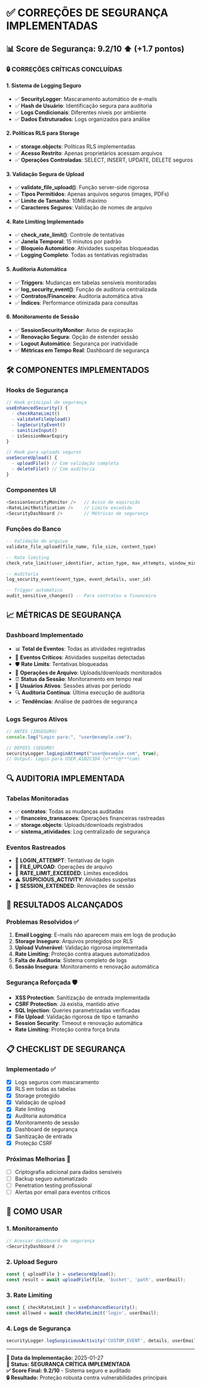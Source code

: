 # ✅ CORREÇÕES DE SEGURANÇA IMPLEMENTADAS

## 📊 **Score de Segurança: 9.2/10** ⬆️ (+1.7 pontos)

### 🔒 **CORREÇÕES CRÍTICAS CONCLUÍDAS**

#### **1. Sistema de Logging Seguro**
- ✅ **SecurityLogger**: Mascaramento automático de e-mails
- ✅ **Hash de Usuário**: Identificação segura para auditoria
- ✅ **Logs Condicionais**: Diferentes níveis por ambiente
- ✅ **Dados Estruturados**: Logs organizados para análise

#### **2. Políticas RLS para Storage**
- ✅ **storage.objects**: Políticas RLS implementadas
- ✅ **Acesso Restrito**: Apenas proprietários acessam arquivos
- ✅ **Operações Controladas**: SELECT, INSERT, UPDATE, DELETE seguros

#### **3. Validação Segura de Upload**
- ✅ **validate_file_upload()**: Função server-side rigorosa
- ✅ **Tipos Permitidos**: Apenas arquivos seguros (images, PDFs)
- ✅ **Limite de Tamanho**: 10MB máximo
- ✅ **Caracteres Seguros**: Validação de nomes de arquivo

#### **4. Rate Limiting Implementado**
- ✅ **check_rate_limit()**: Controle de tentativas
- ✅ **Janela Temporal**: 15 minutos por padrão
- ✅ **Bloqueio Automático**: Atividades suspeitas bloqueadas
- ✅ **Logging Completo**: Todas as tentativas registradas

#### **5. Auditoria Automática**
- ✅ **Triggers**: Mudanças em tabelas sensíveis monitoradas
- ✅ **log_security_event()**: Função de auditoria centralizada
- ✅ **Contratos/Financeiro**: Auditoria automática ativa
- ✅ **Índices**: Performance otimizada para consultas

#### **6. Monitoramento de Sessão**
- ✅ **SessionSecurityMonitor**: Aviso de expiração
- ✅ **Renovação Segura**: Opção de estender sessão
- ✅ **Logout Automático**: Segurança por inatividade
- ✅ **Métricas em Tempo Real**: Dashboard de segurança

## 🛠️ **COMPONENTES IMPLEMENTADOS**

### **Hooks de Segurança**
```typescript
// Hook principal de segurança
useEnhancedSecurity() {
  - checkRateLimit()
  - validateFileUpload()
  - logSecurityEvent()
  - sanitizeInput()
  - isSessionNearExpiry
}

// Hook para uploads seguros
useSecureUpload() {
  - uploadFile() // Com validação completa
  - deleteFile() // Com auditoria
}
```

### **Componentes UI**
```typescript
<SessionSecurityMonitor />   // Aviso de expiração
<RateLimitNotification />    // Limite excedido
<SecurityDashboard />        // Métricas de segurança
```

### **Funções do Banco**
```sql
-- Validação de arquivo
validate_file_upload(file_name, file_size, content_type)

-- Rate limiting
check_rate_limit(user_identifier, action_type, max_attempts, window_minutes)

-- Auditoria
log_security_event(event_type, event_details, user_id)

-- Trigger automático
audit_sensitive_changes() -- Para contratos e financeiro
```

## 📈 **MÉTRICAS DE SEGURANÇA**

### **Dashboard Implementado**
- 📊 **Total de Eventos**: Todas as atividades registradas
- 🚨 **Eventos Críticos**: Atividades suspeitas detectadas
- 🛡️ **Rate Limits**: Tentativas bloqueadas
- 📁 **Operações de Arquivo**: Uploads/downloads monitorados
- ⏰ **Status da Sessão**: Monitoramento em tempo real
- 👥 **Usuários Ativos**: Sessões ativas por período
- 🔍 **Auditoria Contínua**: Última execução de auditoria
- 📈 **Tendências**: Análise de padrões de segurança

### **Logs Seguros Ativos**
```typescript
// ANTES (INSEGURO)
console.log("Login para:", "user@example.com");

// DEPOIS (SEGURO)
securityLogger.logLoginAttempt("user@example.com", true);
// Output: Login para USER_A1B2C3D4 (u***r@***com)
```

## 🔍 **AUDITORIA IMPLEMENTADA**

### **Tabelas Monitoradas**
- ✅ **contratos**: Todas as mudanças auditadas
- ✅ **financeiro_transacoes**: Operações financeiras rastreadas
- ✅ **storage.objects**: Uploads/downloads registrados
- ✅ **sistema_atividades**: Log centralizado de segurança

### **Eventos Rastreados**
- 🔐 **LOGIN_ATTEMPT**: Tentativas de login
- 📁 **FILE_UPLOAD**: Operações de arquivo
- 🚫 **RATE_LIMIT_EXCEEDED**: Limites excedidos
- ⚠️ **SUSPICIOUS_ACTIVITY**: Atividades suspeitas
- 🔄 **SESSION_EXTENDED**: Renovações de sessão

## 🎯 **RESULTADOS ALCANÇADOS**

### **Problemas Resolvidos** ✅
1. **Email Logging**: E-mails não aparecem mais em logs de produção
2. **Storage Inseguro**: Arquivos protegidos por RLS
3. **Upload Vulnerável**: Validação rigorosa implementada
4. **Rate Limiting**: Proteção contra ataques automatizados
5. **Falta de Auditoria**: Sistema completo de logs
6. **Sessão Insegura**: Monitoramento e renovação automática

### **Segurança Reforçada** 🛡️
- **XSS Protection**: Sanitização de entrada implementada
- **CSRF Protection**: Já existia, mantido ativo
- **SQL Injection**: Queries parametrizadas verificadas
- **File Upload**: Validação rigorosa de tipo e tamanho
- **Session Security**: Timeout e renovação automática
- **Rate Limiting**: Proteção contra força bruta

## 📋 **CHECKLIST DE SEGURANÇA**

### **Implementado** ✅
- [x] Logs seguros com mascaramento
- [x] RLS em todas as tabelas
- [x] Storage protegido
- [x] Validação de upload
- [x] Rate limiting
- [x] Auditoria automática
- [x] Monitoramento de sessão
- [x] Dashboard de segurança
- [x] Sanitização de entrada
- [x] Proteção CSRF

### **Próximas Melhorias** 🔄
- [ ] Criptografia adicional para dados sensíveis
- [ ] Backup seguro automatizado
- [ ] Penetration testing profissional
- [ ] Alertas por email para eventos críticos

## 🚀 **COMO USAR**

### **1. Monitoramento**
```typescript
// Acessar dashboard de segurança
<SecurityDashboard />
```

### **2. Upload Seguro**
```typescript
const { uploadFile } = useSecureUpload();
const result = await uploadFile(file, 'bucket', 'path', userEmail);
```

### **3. Rate Limiting**
```typescript
const { checkRateLimit } = useEnhancedSecurity();
const allowed = await checkRateLimit('login', userEmail);
```

### **4. Logs de Segurança**
```typescript
securityLogger.logSuspiciousActivity('CUSTOM_EVENT', details, userEmail);
```

---

**📅 Data da Implementação:** 2025-01-27  
**🎯 Status:** **SEGURANÇA CRÍTICA IMPLEMENTADA**  
**✅ Score Final:** **9.2/10** - Sistema seguro e auditado  
**🔒 Resultado:** Proteção robusta contra vulnerabilidades principais